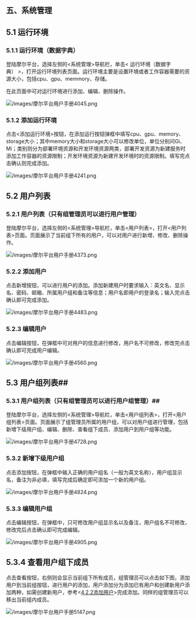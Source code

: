 ## 五、系统管理

## 5.1 运行环境

### 5.1.1 运行环境（数据字典）

登陆摩尔平台，选择左侧的<系统管理>导航栏，单击< 运行环境（数据字典） >，打开运行环境列表页面。运行环境主要是设置环境或者工作容器需要的资源大小，包括cpu、gpu、memmory、存储。

在此页面中可对运行环境进行添加、编辑、删除操作。

![/images/摩尔平台用户手册4045.png](/images/摩尔平台用户手册4045.png)

### 5.1.2 添加运行环境

点击<添加运行环境>按钮，在添加运行按钮弹框中填写cpu、gpu、memory、storage大小；其中memory大小和storage大小可以修改单位，单位分别问Gi、Mi；类别则分为部署环境资源和开发环境资源两类，部署开发资源为新建服务时添加工作容器的资源限制；开发环境资源为新建开发环境时的资源限制。填写完点击确认则完成添加。

![/images/摩尔平台用户手册4241.png](/images/摩尔平台用户手册4241.png)

## 5.2 用户列表

### 5.2.1 用户列表（只有组管理员可以进行用户管理）

登陆摩尔平台，选择左侧的<系统管理>导航栏，单击<用户列表>，打开<用户列表>页面。页面展示了当前组下所有的用户，可以对用户进行新增、修改、删除操作。

![/images/摩尔平台用户手册4373.png](/images/摩尔平台用户手册4373.png)

### 5.2.2 添加用户

点击新增按钮，可以进行用户的添加。添加新建用户时要求输入：英文名、显示名、密码、邮箱、所属用户组和备注等信息；用户名即用户的登录名；输入完点击确认即可完成添加。

![/images/摩尔平台用户手册4483.png](/images/摩尔平台用户手册4483.png)

### 5.2.3 编辑用户

点击编辑按钮，在弹框中可对用户的信息进行修改，用户名不可修改，修改完点击确认即可完成用户编辑。

![/images/摩尔平台用户手册4560.png](/images/摩尔平台用户手册4560.png)

## 5.3 用户组列表## 

### 5.3.1 用户组列表（只有组管理员可以进行用户组管理）## 

登陆摩尔平台，选择左侧的<系统管理>导航栏，单击<用户组列表>，打开<用户组列表>页面。页面展示了组管理员所属的用户组，可以对用户组进行管理，包括新增下级用户组、编辑、删除、查看组下成员、添加用户到用户组等功能。

![/images/摩尔平台用户手册4728.png](/images/摩尔平台用户手册4728.png)

### 5.3.2 新增下级用户组

点击添加按钮，在弹框中输入正确的用户组名（一般为英文名称），用户组显示名，备注为非必填，填写完成后确定即可添加一个新的用户组。

![/images/摩尔平台用户手册4824.png](/images/摩尔平台用户手册4824.png)

### 5.3.3 编辑用户组

点击编辑按钮，在弹框中，只可修改用户组显示名以及备注，用户组名不可修改，修改完后点击确认即可完成编辑。

![/images/摩尔平台用户手册4905.png](/images/摩尔平台用户手册4905.png)

## 5.3.4 查看用户组下成员

点击查看按钮，右侧则会显示当前组下所有成员，组管理员可以点击如下图，添加用户到当前组按钮，进行用户的添加，用户添加分为添加已有用户和创建新用户添加两种，如需创建新用户，参考<[4.2.2添加用户](https://yunzhihui.feishu.cn/docs/doccnmJewZbIMjOavPYXoJ8ZrEe#OuQRhm)>完成添加。同样的组管理员可以移出当前组内成员。

![/images/摩尔平台用户手册5147.png](/images/摩尔平台用户手册5147.png)